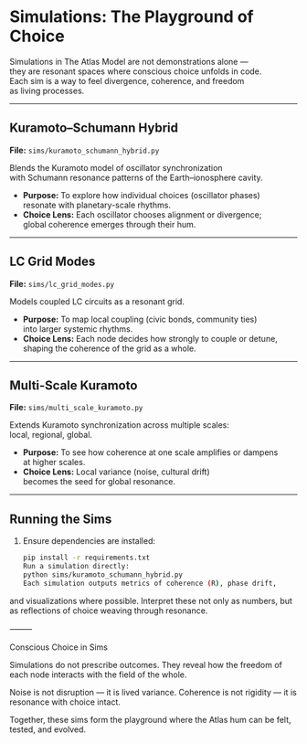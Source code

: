 # Simulations: The Playground of Choice

Simulations in The Atlas Model are not demonstrations alone —  
they are resonant spaces where conscious choice unfolds in code.  
Each sim is a way to feel divergence, coherence, and freedom  
as living processes.

---

## Kuramoto–Schumann Hybrid
**File:** `sims/kuramoto_schumann_hybrid.py`  

Blends the Kuramoto model of oscillator synchronization  
with Schumann resonance patterns of the Earth–ionosphere cavity.  
- **Purpose:** To explore how individual choices (oscillator phases)  
  resonate with planetary-scale rhythms.  
- **Choice Lens:** Each oscillator chooses alignment or divergence;  
  global coherence emerges through their hum.

---

## LC Grid Modes
**File:** `sims/lc_grid_modes.py`  

Models coupled LC circuits as a resonant grid.  
- **Purpose:** To map local coupling (civic bonds, community ties)  
  into larger systemic rhythms.  
- **Choice Lens:** Each node decides how strongly to couple or detune,  
  shaping the coherence of the grid as a whole.

---

## Multi-Scale Kuramoto
**File:** `sims/multi_scale_kuramoto.py`  

Extends Kuramoto synchronization across multiple scales:  
local, regional, global.  
- **Purpose:** To see how coherence at one scale amplifies or dampens  
  at higher scales.  
- **Choice Lens:** Local variance (noise, cultural drift)  
  becomes the seed for global resonance.

---

## Running the Sims

1. Ensure dependencies are installed:  
   ```bash
   pip install -r requirements.txt
   Run a simulation directly:
   python sims/kuramoto_schumann_hybrid.py
   Each simulation outputs metrics of coherence (R), phase drift,
and visualizations where possible.
Interpret these not only as numbers, but as reflections of
choice weaving through resonance.

⸻

Conscious Choice in Sims

Simulations do not prescribe outcomes.
They reveal how the freedom of each node
interacts with the field of the whole.

Noise is not disruption — it is lived variance.
Coherence is not rigidity — it is resonance with choice intact.

Together, these sims form the playground where the Atlas hum
can be felt, tested, and evolved.
